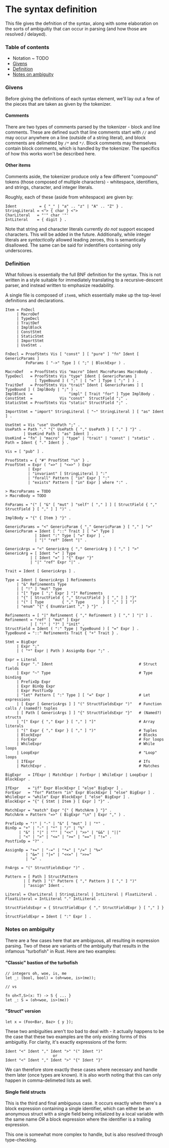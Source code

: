 # The syntax definition

This file gives the defnition of the syntax, along with some elaboration on the sorts of ambiguitiy
that can occur in parsing (and how those are resolved / delayed).

### Table of contents

* Notation ~ TODO
* [Givens](#givens)
* [Definition](#definition)
* [Notes on ambiguity](#notes-on-ambiguity)

### Givens

Before giving the definitions of each syntax element, we'll lay out a few of the pieces that are
taken as given by the tokenizer.

#### Comments

There are two types of comments parsed by the tokenizer - block and line comments. These are defined
such that line comments start with `//` and may occur anywhere on a line (outside of a string
literal), and block comments are delimeted by `/*` and `*/`. Block comments may themselves contain
block comments, which is handled by the tokenizer. The specifics of how this works won't be
described here.

#### Other items

Comments aside, the tokenizer produce only a few different "compound" tokens (those composed of
multiple characters) - whitespace, identifiers, and strings, character, and integer literals.

Roughly, each of these (aside from whitespace) are given by:

```
Ident          = { "_" | "a" .. "z" | "A" .. "Z" } .
StringLiteral = <"> { char } <">
CharLiteral   = "'" char '"'
IntLiteral    = { digit } .
```

Note that string and character literals currently *do not* support escaped characters. This will be
added in the future. Additionally, while integer literals are *syntactically* allowed leading
zeroes, this is semantically disallowed. The same can be said for indentifiers containing only
underscores.

### Definition

What follows is essentially the full BNF definition for the syntax. This is not written in a style
suitable for immediately translating to a recursive-descent parser, and instead written to emphasize
readability.

A single file is composed of `item`s, which essentially make up the top-level definitions and
declarations.

```
Item = FnDecl
     | MacroDef
     | TypeDecl
     | TraitDef
     | ImplBlock
     | ConstStmt
     | StaticStmt
     | ImportStmt
     | UseStmt .

FnDecl = ProofStmts Vis [ "const" ] [ "pure" ] "fn" Ident [ GenericParams ]
         FnParams [ "->" Type ] ( ";" | BlockExpr ) .

MacroDef   = ProofStmts Vis "macro" Ident MacroParams MacroBody .
TypeDecl   = ProofStmts Vis "type" Ident [ GenericParams ]
             [ TypeBound ] ( ";" | [ "=" ] Type [ ";" ] ) .
TraitDef   = ProofStmts Vis "trait" Ident [ GenericParams ] [ TypeBound ] ( ImplBody | ";" ) .
ImplBlock  =                "impl" [ Trait "for" ] Type ImplBody .
ConstStmt  =            Vis "const"  StructField ";" .
StaticStmt = ProofStmts Vis "static" StructField ";" .

ImportStmt = "import" StringLiteral [ "~" StringLiteral ] [ "as" Ident ] .

UseStmt = Vis "use" UsePath ";" .
UsePath = Path "." "{" UsePath { "," UsePath } [ "," ] "}" .
        | UseKind Path [ "as" Ident ] .
UseKind = "fn" | "macro" | "type" | "trait" | "const" | "static" .
Path = Ident { "." Ident } .

Vis = [ "pub" ] .

ProofStmts = { "#" ProofStmt "\n" } .
ProofStmt = Expr ( "=>" | "<=>" ) Expr
          | Expr
          | "invariant" [ StringLiteral ] ":"
          | "forall" Pattern [ "in" Expr ] ":"
          | "exists" Pattern [ "in" Expr ] where ":" .

> MacroParams = TODO
> MacroBody = TODO

FnParams = "(" [ "&" [ "mut" ] "self" [ "," ] ] [ StructField { "," StructField } [ "," ] ] ")" .

ImplBody = "{" { Item } "}" .

GenericParams = "<" GenericParam { "," GenericParam } [ "," ] ">"
GenericParam = Ident [ "::" Trait ] [ "=" Type ]
             | Ident ":" Type [ "=" Expr ] .
             | "|" "ref" Ident "|" .

GenericArgs = "<" GenericArg { "," GenericArg } [ "," ] ">"
GenericArg = [ Ident "=" ] Type
           | [ Ident "=" ] "{" Expr "}"
           | "|" "ref" Expr "|" .

Trait = Ident [ GenericArgs ] .

Type = Ident [ GenericArgs ] Refinements
     | "&" Refinements Type 
     | [ "!" ] "mut" Type
     | "[" Type [ ";" Expr ] "]" Refinemnts
     | "{" [ StructField { "," StructField } [ "," ] ] "}"
     | "(" [ Type        { "," Type        } [ "," ] ] ")"
     | "enum" "{" { EnumVariant "," } "}" .

Refinements = [ "|" Refinement { "," Refinement } [ "," ] "|" ] .
Refinement = "ref" [ "mut" ] Expr
           | [ "!" | "?" ] "init" .
StructField = Ident ( ":" Type | TypeBound ) [ "=" Expr ] .
TypeBound = "::" Refinements Trait { "+" Trait } .

Stmt = BigExpr
     | Expr ";"
     | ( "*" Expr | Path ) AssignOp Expr ";" .

Expr = Literal
     | Expr "." Ident                                      # Struct fields
     | Expr "~" Type                                       # Type binding
     | PrefixOp Expr
     | Expr BinOp Expr
     | Expr PostfixOp
     | "let" Pattern [ ":" Type ] [ "=" Expr ]             # Let expressions
     | [ Expr [ GenericArgs ] ] "(" StructFieldsExpr ")"   # Function calls / (named?) tuples
     | [ Path [ GenericArgs ] ] "{" StructFieldsExpr "}"   # (Named?) structs 
     | "[" Expr { "," Expr } [ "," ] "]"                   # Array literals
     | "(" Expr { "," Expr } [ "," ] ")"                   # Tuples
     | BlockExpr                                           # Blocks
     | ForExpr                                             # For loops
     | WhileExpr                                           # While loops
     | LoopExpr                                            # "Loop" loops
     | IfExpr                                              # Ifs
     | MatchExpr .                                         # Matches

BigExpr   = IfExpr | MatchExpr | ForExpr | WhileExpr | LoopExpr | BlockExpr .

IfExpr    = "if" Expr BlockExpr [ "else" BigExpr ] .
ForExpr   = "for" Pattern "in" Expr BlockExpr [ "else" BigExpr ] .
WhileExpr = "while" Expr BlockExpr [ "else" BigExpr ] .
BlockExpr = "{" { Stmt | Item } [ Expr ] "}" .

MatchExpr = "match" Expr "{" { MatchArm } "}" .
MatchArm = Pattern "=>" ( BigExpr "\n" | Expr "," ) .

PrefixOp = "!" | "-" | "&" [ "mut" ] | "*" .
BinOp = "+" | "-" | "*" | "/" | "%"
      | "&" | "|" | "^" | "<<" | ">>" | "&&" | "||"
      | "<" | ">" | "<=" | ">=" | "==" | "!=" .
PostfixOp = "?" .

AssignOp = "+=" | "-=" | "*=" | "/=" | "%="
         | "&=" | "|=" | "<<=" | ">>="
         | "=" .

FnArgs = "(" StructFieldsExpr ")" .

Pattern = [ Path ] StructPattern
        | [ Path ] "(" Pattern { "," Pattern } [ "," ] ")"
        | "assign" Ident .

Literal = CharLiteral | StringLiteral | IntLiteral | FloatLiteral .
FloatLiteral = IntLiteral "." IntLiteral .

StructFieldsExpr = { StructFieldExpr { "," StructFieldExpr } [ "," ] } .
StructFieldExpr = Ident [ ":" Expr ] .
```

### Notes on ambiguity

There are a few cases here that are ambiguous, all resulting in expression parsing. Two of these are
variants of the ambiguity that results in the infamous "turbofish" in Rust. Here are two examples:

#### "Classic" bastion of the turbofish

```
// integers oh, woe, is, me
let _: (bool, bool) = (oh<woe, is>(me));

// vs

fn oh<T,S>(x: T) -> S { ... }
let _: S = (oh<woe, is>(me))
```

#### "Struct" version

```
let x = (Foo<Bar, Baz> { y });
```

These two ambiguities aren't *too* bad to deal with - it actually happens to be the case that these
two examples are the only existing forms of this ambiguitiy. For clarity, it's exactly expressions
of the form:

```
Ident "<" Ident "," Ident ">" "(" Ident ")"
                     or
Ident "<" Ident "," Ident ">" "{" Ident "}"
```

We can therefore store exactly these cases where necessary and handle them later (once types are
known). It is also worth noting that this can only happen in comma-delimeted lists as well.

#### Single field structs

This is the third and final ambiguous case. It occurs exactly when there's a block expression
containing a single identifier, which can either be an anonymous struct with a single field being
initialized by a local variable with the same name *OR* a block expression where the identifier is a
trailing expression.

This one is somewhat more complex to handle, but is also resolved through type-checking.
